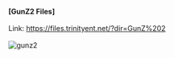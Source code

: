 <b>[GunZ2 Files]</b><br><br>
Link: https://files.trinityent.net/?dir=GunZ%202 <br><br>
![gunz2](https://i.imgur.com/dS1BsjB.png) <br>
